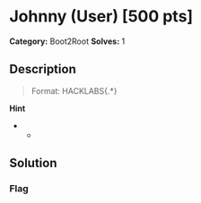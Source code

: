 # Johnny (User) [500 pts]

**Category:** Boot2Root
**Solves:** 1

## Description
>Format: HACKLABS{.*}

**Hint**
* -

## Solution

### Flag

